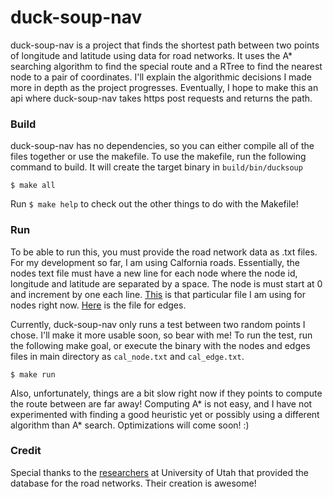 # duck-soup-nav

duck-soup-nav is a project that finds the shortest path between two points of longitude and latitude using data for road networks. It uses the A* searching algorithm to find the special route and a RTree to find the nearest node to a pair of coordinates. I'll explain the algorithmic decisions I made more in depth as the project progresses. Eventually, I hope to make this an api where duck-soup-nav takes https post requests and returns the path.

### Build

duck-soup-nav has no dependencies, so you can either compile all of the files together or use the makefile. To use the makefile, run the following command to build. It will create the target binary in `build/bin/ducksoup`

`$ make all`

Run `$ make help` to check out the other things to do with the Makefile!

### Run

To be able to run this, you must provide the road network data as .txt files. For my development so far, I am using Calfornia roads. Essentially, the nodes text file must have a new line for each node where the node id, longitude and latitude are separated by a space. The node is must start at 0 and increment by one each line. [This](https://www.cs.utah.edu/~lifeifei/research/tpq/cal.cnode) is that particular file I am using for nodes right now. [Here](https://www.cs.utah.edu/~lifeifei/research/tpq/cal.cedge) is the file for edges.

Currently, duck-soup-nav only runs a test between two random points I chose. I'll make it more usable soon, so bear with me! To run the test, run the following make goal, or execute the binary with the nodes and edges files in main directory as `cal_node.txt` and `cal_edge.txt`.

`$ make run`

Also, unfortunately, things are a bit slow right now if they points to compute the route between are far away! Computing A* is not easy, and I have not experimented with finding a good heuristic yet or possibly using a different algorithm than A* search. Optimizations will come soon! :)

### Credit

Special thanks to the [researchers](https://www.cs.utah.edu/~lifeifei/SpatialDataset.htm) at University of Utah that provided the database for the road networks. Their creation is awesome!